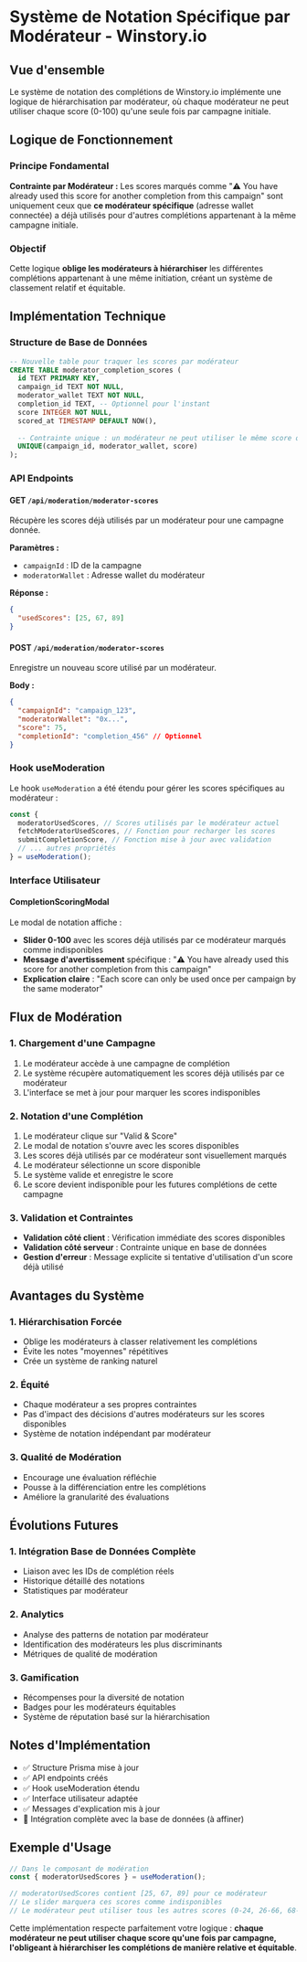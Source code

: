 # Système de Notation Spécifique par Modérateur - Winstory.io

## Vue d'ensemble

Le système de notation des complétions de Winstory.io implémente une logique de hiérarchisation par modérateur, où chaque modérateur ne peut utiliser chaque score (0-100) qu'une seule fois par campagne initiale.

## Logique de Fonctionnement

### Principe Fondamental

**Contrainte par Modérateur :** Les scores marqués comme "⚠️ You have already used this score for another completion from this campaign" sont uniquement ceux que **ce modérateur spécifique** (adresse wallet connectée) a déjà utilisés pour d'autres complétions appartenant à la même campagne initiale.

### Objectif

Cette logique **oblige les modérateurs à hiérarchiser** les différentes complétions appartenant à une même initiation, créant un système de classement relatif et équitable.

## Implémentation Technique

### Structure de Base de Données

```sql
-- Nouvelle table pour traquer les scores par modérateur
CREATE TABLE moderator_completion_scores (
  id TEXT PRIMARY KEY,
  campaign_id TEXT NOT NULL,
  moderator_wallet TEXT NOT NULL,
  completion_id TEXT, -- Optionnel pour l'instant
  score INTEGER NOT NULL,
  scored_at TIMESTAMP DEFAULT NOW(),
  
  -- Contrainte unique : un modérateur ne peut utiliser le même score qu'une fois par campagne
  UNIQUE(campaign_id, moderator_wallet, score)
);
```

### API Endpoints

#### GET `/api/moderation/moderator-scores`
Récupère les scores déjà utilisés par un modérateur pour une campagne donnée.

**Paramètres :**
- `campaignId` : ID de la campagne
- `moderatorWallet` : Adresse wallet du modérateur

**Réponse :**
```json
{
  "usedScores": [25, 67, 89]
}
```

#### POST `/api/moderation/moderator-scores`
Enregistre un nouveau score utilisé par un modérateur.

**Body :**
```json
{
  "campaignId": "campaign_123",
  "moderatorWallet": "0x...",
  "score": 75,
  "completionId": "completion_456" // Optionnel
}
```

### Hook useModeration

Le hook `useModeration` a été étendu pour gérer les scores spécifiques au modérateur :

```typescript
const {
  moderatorUsedScores, // Scores utilisés par le modérateur actuel
  fetchModeratorUsedScores, // Fonction pour recharger les scores
  submitCompletionScore, // Fonction mise à jour avec validation
  // ... autres propriétés
} = useModeration();
```

### Interface Utilisateur

#### CompletionScoringModal

Le modal de notation affiche :
- **Slider 0-100** avec les scores déjà utilisés par ce modérateur marqués comme indisponibles
- **Message d'avertissement** spécifique : "⚠️ You have already used this score for another completion from this campaign"
- **Explication claire** : "Each score can only be used once per campaign by the same moderator"

## Flux de Modération

### 1. Chargement d'une Campagne
1. Le modérateur accède à une campagne de complétion
2. Le système récupère automatiquement les scores déjà utilisés par ce modérateur
3. L'interface se met à jour pour marquer les scores indisponibles

### 2. Notation d'une Complétion
1. Le modérateur clique sur "Valid & Score"
2. Le modal de notation s'ouvre avec les scores disponibles
3. Les scores déjà utilisés par ce modérateur sont visuellement marqués
4. Le modérateur sélectionne un score disponible
5. Le système valide et enregistre le score
6. Le score devient indisponible pour les futures complétions de cette campagne

### 3. Validation et Contraintes
- **Validation côté client** : Vérification immédiate des scores disponibles
- **Validation côté serveur** : Contrainte unique en base de données
- **Gestion d'erreur** : Message explicite si tentative d'utilisation d'un score déjà utilisé

## Avantages du Système

### 1. Hiérarchisation Forcée
- Oblige les modérateurs à classer relativement les complétions
- Évite les notes "moyennes" répétitives
- Crée un système de ranking naturel

### 2. Équité
- Chaque modérateur a ses propres contraintes
- Pas d'impact des décisions d'autres modérateurs sur les scores disponibles
- Système de notation indépendant par modérateur

### 3. Qualité de Modération
- Encourage une évaluation réfléchie
- Pousse à la différenciation entre les complétions
- Améliore la granularité des évaluations

## Évolutions Futures

### 1. Intégration Base de Données Complète
- Liaison avec les IDs de complétion réels
- Historique détaillé des notations
- Statistiques par modérateur

### 2. Analytics
- Analyse des patterns de notation par modérateur
- Identification des modérateurs les plus discriminants
- Métriques de qualité de modération

### 3. Gamification
- Récompenses pour la diversité de notation
- Badges pour les modérateurs équitables
- Système de réputation basé sur la hiérarchisation

## Notes d'Implémentation

- ✅ Structure Prisma mise à jour
- ✅ API endpoints créés
- ✅ Hook useModeration étendu
- ✅ Interface utilisateur adaptée
- ✅ Messages d'explication mis à jour
- 🔄 Intégration complète avec la base de données (à affiner)

## Exemple d'Usage

```typescript
// Dans le composant de modération
const { moderatorUsedScores } = useModeration();

// moderatorUsedScores contient [25, 67, 89] pour ce modérateur
// Le slider marquera ces scores comme indisponibles
// Le modérateur peut utiliser tous les autres scores (0-24, 26-66, 68-88, 90-100)
```

Cette implémentation respecte parfaitement votre logique : **chaque modérateur ne peut utiliser chaque score qu'une fois par campagne, l'obligeant à hiérarchiser les complétions de manière relative et équitable**. 